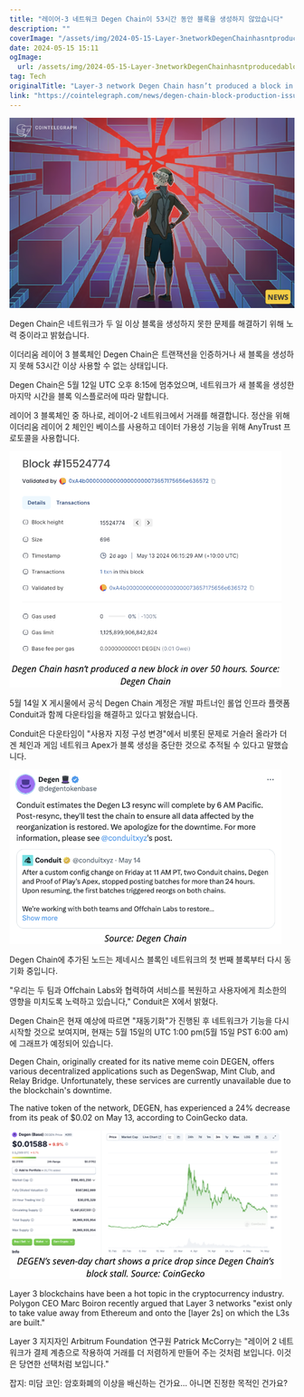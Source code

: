 ```yaml
---
title: "레이어-3 네트워크 Degen Chain이 53시간 동안 블록을 생성하지 않았습니다"
description: ""
coverImage: "/assets/img/2024-05-15-Layer-3networkDegenChainhasntproducedablockin53hours_thumbnail.png"
date: 2024-05-15 15:11
ogImage: 
  url: /assets/img/2024-05-15-Layer-3networkDegenChainhasntproducedablockin53hours_thumbnail.png
tag: Tech
originalTitle: "Layer-3 network Degen Chain hasn’t produced a block in 53 hours"
link: "https://cointelegraph.com/news/degen-chain-block-production-issue-for-two-days"
---
```



![Degen Chain](/assets/img/2024-05-15-Layer-3networkDegenChainhasntproducedablockin53hours_thumbnail.png)

Degen Chain은 네트워크가 두 일 이상 블록을 생성하지 못한 문제를 해결하기 위해 노력 중이라고 밝혔습니다.

이더리움 레이어 3 블록체인 Degen Chain은 트랜잭션을 인증하거나 새 블록을 생성하지 못해 53시간 이상 사용할 수 없는 상태입니다.

Degen Chain은 5월 12일 UTC 오후 8:15에 멈추었으며, 네트워크가 새 블록을 생성한 마지막 시간을 블록 익스플로러에 따라 말합니다.



레이어 3 블록체인 중 하나로, 레이어-2 네트워크에서 거래를 해결합니다. 정산을 위해 이더리움 레이어 2 체인인 베이스를 사용하고 데이터 가용성 기능을 위해 AnyTrust 프로토콜을 사용합니다.

![이미지](/assets/img/2024-05-15-Layer-3networkDegenChainhasntproducedablockin53hours_0.png)

5월 14일 X 게시물에서 공식 Degen Chain 계정은 개발 파트너인 롤업 인프라 플랫폼 Conduit과 함께 다운타임을 해결하고 있다고 밝혔습니다.

Conduit은 다운타임이 "사용자 지정 구성 변경"에서 비롯된 문제로 거슬러 올라가 더 겐 체인과 게임 네트워크 Apex가 블록 생성을 중단한 것으로 추적될 수 있다고 말했습니다.



![Image](/assets/img/2024-05-15-Layer-3networkDegenChainhasntproducedablockin53hours_1.png)

Degen Chain에 추가된 노드는 제네시스 블록인 네트워크의 첫 번째 블록부터 다시 동기화 중입니다.

"우리는 두 팀과 Offchain Labs와 협력하여 서비스를 복원하고 사용자에게 최소한의 영향을 미치도록 노력하고 있습니다," Conduit은 X에서 밝혔다.

Degen Chain은 현재 예상에 따르면 "재동기화"가 진행된 후 네트워크가 기능을 다시 시작할 것으로 보여지며, 현재는 5월 15일의 UTC 1:00 pm(5월 15일 PST 6:00 am)에 그래프가 예정되어 있습니다.



Degen Chain, originally created for its native meme coin DEGEN, offers various decentralized applications such as DegenSwap, Mint Club, and Relay Bridge. Unfortunately, these services are currently unavailable due to the blockchain's downtime.

The native token of the network, DEGEN, has experienced a 24% decrease from its peak of $0.02 on May 13, according to CoinGecko data.

![Layer 3 Network Degen Chain](/assets/img/2024-05-15-Layer-3networkDegenChainhasntproducedablockin53hours_2.png)

Layer 3 blockchains have been a hot topic in the cryptocurrency industry. Polygon CEO Marc Boiron recently argued that Layer 3 networks "exist only to take value away from Ethereum and onto the [layer 2s] on which the L3s are built."



Layer 3 지지자인 Arbitrum Foundation 연구원 Patrick McCorry는 "레이어 2 네트워크가 결제 계층으로 작용하여 거래를 더 저렴하게 만들어 주는 것처럼 보입니다. 이것은 당연한 선택처럼 보입니다." 

잡지: 미담 코인: 암호화폐의 이상을 배신하는 건가요... 아니면 진정한 목적인 건가요?